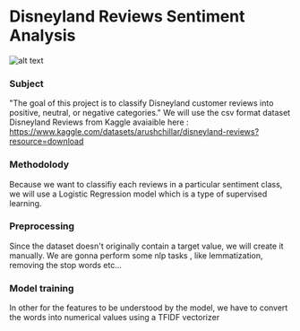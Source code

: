 # Disneyland Reviews Sentiment Analysis

![alt text](
https://cdn.wallpapersafari.com/13/95/hdRfnU.jpg)

### Subject

"The goal of this project is to classify Disneyland customer reviews into positive, neutral, or negative categories."
We will use the csv format dataset Disneyland Reviews from Kaggle avaiaible here : https://www.kaggle.com/datasets/arushchillar/disneyland-reviews?resource=download

### Methodolody

Because we want to classifiy each reviews in a particular sentiment class, we will use a Logistic Regression model which is a type of supervised learning.

### Preprocessing

Since the dataset doesn't originally contain a target value, we will create it manually.
We are gonna perform some nlp tasks , like lemmatization, removing the stop words etc...

### Model training
In other for the features to be understood by the model, we have to convert the words into numerical values using a TFIDF vectorizer


